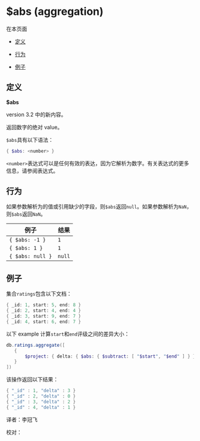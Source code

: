 # [ ](#)$abs (aggregation)

[]()

在本页面

*   [定义](#definition)

*   [行为](#behavior)

*   [例子](#example)

## <span id="definition">定义</span>

**$abs**

version 3.2 中的新内容。

返回数字的绝对 value。

`$abs`具有以下语法：

```powershell
{ $abs: <number> }
```

`<number>`表达式可以是任何有效的表达，因为它解析为数字。有关表达式的更多信息，请参阅表达式。

## <span id="behavior">行为</span>

如果参数解析为的值或引用缺少的字段，则`$abs`返回`null`。如果参数解析为`NaN`，则`$abs`返回`NaN`。

| 例子             | 结果   |
| ---------------- | ------ |
| `{ $abs: -1 }`   | `1`    |
| `{ $abs: 1 }`    | `1`    |
| `{ $abs: null }` | `null` |

## <span id="example">例子</span>

集合`ratings`包含以下文档：

```powershell
{ _id: 1, start: 5, end: 8 }
{ _id: 2, start: 4, end: 4 }
{ _id: 3, start: 9, end: 7 }
{ _id: 4, start: 6, end: 7 }
```


以下 example 计算`start`和`end`评级之间的差异大小：

```powershell
db.ratings.aggregate([
   {
       $project: { delta: { $abs: { $subtract: [ "$start", "$end" ] } } }
   }
])
```

该操作返回以下结果：

```powershell
{ "_id" : 1, "delta" : 3 }
{ "_id" : 2, "delta" : 0 }
{ "_id" : 3, "delta" : 2 }
{ "_id" : 4, "delta" : 1 }
```



译者：李冠飞

校对：